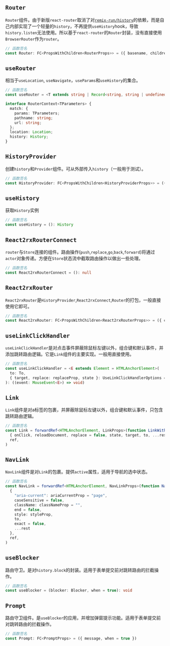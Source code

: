 ## `Router`
`Router`组件。由于新版`react-router`取消了对[`remix-run/history`](https://github.com/remix-run/history)的依赖，而是自己内部实现了一个轻量的`history`，不再提供`useHistory`hook，导致`history.listen`无法使用。所以基于`react-router`的`Router`封装，没有直接使用`BrowserRouter`作为`router`。

```typescript
// 函数签名
const Router: FC<PropsWithChildren<RouterProps>> = ({ basename, children })
```

## `useRouter`
相当于`useLocation`, `useNavigate`，`useParams`和`useHistory`的集合。

```typescript
// 函数签名
const useRouter = <T extends string | Record<string, string | undefined>>(): RouterContext<Partial<T>>

interface RouterContext<TParameters> {
  match: {
    params: TParameters;
    pathname: string;
    url: string;
  };
  location: Location;
  history: History;
}
```

## `HistoryProvider`
创建`history`和`Provider`组件。可从外部传入`history`（一般用于测试）。

```typescript
// 函数签名
const HistoryProvider: FC<PropsWithChildren<HistoryProviderProps>> = ({ children, hash, history: ht })
```

## `useHistory`
获取`History`实例

```typescript
// 函数签名
const useHistory = (): History
```


## `React2rxRouterConnect`
`router`与`Store`连接的组件。路由操作(`push`,`replace`,`go`,`back`,`forward`)将通过`actor`对象传递。方便在`Store`状态流中截取路由操作以做出一些处理。

```typescript
// 函数签名
const React2rxRouterConnect = (): null
```

## `React2rxRouter`
`React2rxRouter`是`HistoryProvider`,`React2rxConnect`,`Router`的打包，一般直接使用它即可。

```typescript
// 函数签名
const React2rxRouter: FC<PropsWithChildren<React2rxRouterProps>> = ({ children, basename, history })
```

## `useLinkClickHandler`
`useLinkClickHandler`是对点击事件屏蔽除鼠标左键以外，组合键和默认事件，并添加跳转路由逻辑。它是`Link`组件的主要实现。一般用直接使用。

```typescript
// 函数签名
const useLinkClickHandler = <E extends Element = HTMLAnchorElement>(
  to: To,
  { target, replace: replaceProp, state }: UseLinkClickHandlerOptions = {},
): ((event: MouseEvent<E>) => void)
```

## `Link`
`Link`组件是对a标签的包裹，并屏蔽除鼠标左键以外，组合键和默认事件，只包含跳转路由逻辑。

```typescript
// 函数签名
const Link = forwardRef<HTMLAnchorElement, LinkProps>(function LinkWithRef(
  { onClick, reloadDocument, replace = false, state, target, to, ...rest },
  ref,
)
```

## `NavLink`
`NavLink`组件是对`Link`的包裹。提供`active`属性，适用于导航的选中状态。

```typescript
// 函数签名
const NavLink = forwardRef<HTMLAnchorElement, NavLinkProps>(function NavLinkWithRef(
  {
    "aria-current": ariaCurrentProp = "page",
    caseSensitive = false,
    className: classNameProp = "",
    end = false,
    style: styleProp,
    to,
    exact = false,
    ...rest
  },
  ref,
)
```

## `useBlocker`
路由守卫。是对`history.block`的封装。适用于表单提交前对跳转路由的拦截操作。

```typescript
// 函数签名
const useBlocker = (blocker: Blocker, when = true): void
```

## `Prompt`
路由守卫组件。是`useBlocker`的应用，并增加弹窗提示功能。适用于表单提交前对跳转路由的拦截操作。

```typescript
// 函数签名
const Prompt: FC<PromptProps> = ({ message, when = true })
```

